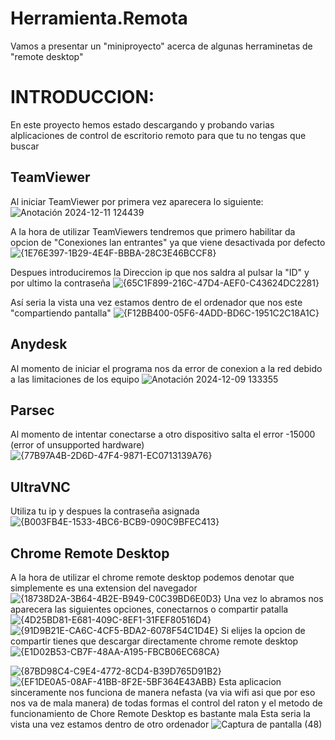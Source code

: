 # Herramienta.Remota
Vamos a presentar un "miniproyecto" acerca de algunas herraminetas de "remote desktop" 
# INTRODUCCION:
En este proyecto hemos estado descargando y probando varias alplicaciones de control de escritorio remoto para que tu no tengas que buscar
## TeamViewer
 Al iniciar TeamViewer por primera vez aparecera lo siguiente:
![Anotación 2024-12-11 124439](https://github.com/user-attachments/assets/bfc221d7-e207-427f-b401-9ba676e5f251)

 A la hora de utilizar TeamViewers tendremos que primero habilitar da opcion de "Conexiones lan entrantes" ya que viene desactivada por defecto
 ![{1E76E397-1B29-4E4F-BBBA-28C3E46BCCF8}](https://github.com/user-attachments/assets/7da372a8-112b-4def-838c-a8ac07016510)

 Despues introduciremos la Direccion ip que nos saldra al pulsar la "ID" y por ultimo la contraseña
![{65C1F899-216C-47D4-AEF0-C43624DC2281}](https://github.com/user-attachments/assets/d124ca1a-31c2-415c-acdc-158ad01f2925)

 Así seria la vista una vez estamos dentro de el ordenador que nos este "compartiendo pantalla"
![{F12BB400-05F6-4ADD-BD6C-1951C2C18A1C}](https://github.com/user-attachments/assets/4d97aae1-4382-4393-b992-703bc0e9320d)

## Anydesk
 Al momento de iniciar el programa nos da error de conexion a la red debido a las limitaciones de los equipo
![Anotación 2024-12-09 133355](https://github.com/user-attachments/assets/c81a1d36-3a10-4e18-a33f-bbc768b5e213)

## Parsec
 Al momento de intentar conectarse a otro dispositivo salta el error -15000 (error of unsupported hardware)
![{77B97A4B-2D6D-47F4-9871-EC0713139A76}](https://github.com/user-attachments/assets/0a0849f5-dff5-44cd-802e-5ce0dd503219)

## UltraVNC
 Utiliza tu ip y despues la contraseña asignada
![{B003FB4E-1533-4BC6-BCB9-090C9BFEC413}](https://github.com/user-attachments/assets/22292d13-fb0d-4414-816a-e9cd93bf25ae)

## Chrome Remote Desktop
 A la hora de utilizar el chrome remote desktop podemos denotar que simplemente es una extension del navegador 
![{18738D2A-3B64-4B2E-B949-C0C39BD6E0D3}](https://github.com/user-attachments/assets/a5be3666-c83c-4701-b131-ec06143fa449)
 Una vez lo abramos nos aparecera las siguientes opciones, conectarnos o compartir patalla
![{4D25BD81-E681-409C-8EF1-31FEF80516D4}](https://github.com/user-attachments/assets/a5c53bb2-005e-4f5e-a033-571a1c61751c)
![{91D9B21E-CA6C-4CF5-BDA2-6078F54C1D4E}](https://github.com/user-attachments/assets/751408fd-8ea0-466f-a7c9-5804ce1348d2)
 Si elijes la opcion de compartir tienes que descargar directamente chrome remote desktop
![{E1D02B53-CB7F-48AA-A195-FBCB06EC68CA}](https://github.com/user-attachments/assets/fcb77976-4a63-45ea-8c00-c6634eed6bf8)

![{87BD98C4-C9E4-4772-8CD4-B39D765D91B2}](https://github.com/user-attachments/assets/f3114953-7145-410d-a629-255a25139f94)
![{EF1DE0A5-08AF-41BB-8F2E-5BF364E43ABB}](https://github.com/user-attachments/assets/39cc227c-0e55-46ed-a6ec-b2828a09788b)
 Esta aplicacion sinceramente nos funciona de manera nefasta (va via wifi asi que por eso nos va de mala manera) de todas formas el control del raton y el metodo de funcionamiento de Chore Remote Desktop es bastante mala
 Esta seria la vista una vez estamos dentro de otro ordenador
![Captura de pantalla (48)](https://github.com/user-attachments/assets/029e6737-5b46-4b9a-89af-62e1668e9895)


